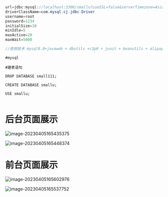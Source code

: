 ```java
url=jdbc:mysql://localhost:3306/smallu?useSSL=false&serverTimezone=Asia/Shanghai
driverClassName=com.mysql.cj.jdbc.Driver
username=root
password=1234
initialSize=10
minIdle=5
maxActive=20
maxWait=5000

//使用技术 mysql8.0+javaweb + dbutils +c3p0 + junit + beanutils + alipay


```

```mysql
#mysql

#建表语句

DROP DATABASE small111;

CREATE DATABASE smallu;

USE smallu;


```

# 后台页面展示

![image-20230405165435375](C:\Users\党凯旋\AppData\Roaming\Typora\typora-user-images\image-20230405165435375.png)

![image-20230405165448374](C:\Users\党凯旋\AppData\Roaming\Typora\typora-user-images\image-20230405165448374.png)

# 前台页面展示

![image-20230405165602976](C:\Users\党凯旋\AppData\Roaming\Typora\typora-user-images\image-20230405165602976.png)





![image-20230405165537752](C:\Users\党凯旋\AppData\Roaming\Typora\typora-user-images\image-20230405165537752.png)